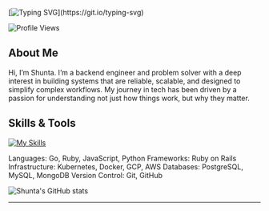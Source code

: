 [![Typing SVG](https://readme-typing-svg.herokuapp.com?font=Roboto+Mono&weight=900&size=30&repeat=false&pause=1000&color=FE1E75&width=435&lines=%F0%9F%91%8B+Hi%2C+This+is+Shunta+Furukawa.)](https://git.io/typing-svg)

![Profile Views](https://komarev.com/ghpvc/?username=shunta-furukawa&color=blue)

## About Me

Hi, I’m Shunta. I’m a backend engineer and problem solver with a deep interest in building systems that are reliable, scalable, and designed to simplify complex workflows. My journey in tech has been driven by a passion for understanding not just how things work, but why they matter.

## Skills & Tools

[![My Skills](https://skillicons.dev/icons?i=go,ruby,js,python,rails,kubernetes,docker,gcp,aws,postgres,mysql,mongodb,git,github)](https://skillicons.dev)

Languages: Go, Ruby, JavaScript, Python
Frameworks: Ruby on Rails
Infrastructure: Kubernetes, Docker, GCP, AWS
Databases: PostgreSQL, MySQL, MongoDB
Version Control: Git, GitHub

![Shunta's GitHub stats](https://github-readme-stats.vercel.app/api?username=shunta-furukawa&show_icons=true&theme=radical)

---